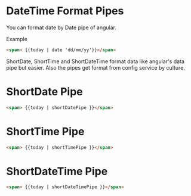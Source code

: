 # DateTime Format Pipes

You can format date by Date pipe of angular.

Example

```html
<span> {{today | date 'dd/mm/yy'}}</span>
```

ShortDate, ShortTime and ShortDateTime format data like angular's data pipe but easier. Also the pipes get format from config service by culture.

# ShortDate Pipe

```html
<span> {{today | shortDatePipe }}</span>
```

# ShortTime Pipe

```html
<span> {{today | shortTimePipe }}</span>
```

# ShortDateTime Pipe

```html
<span> {{today | shortDateTimePipe }}</span>
```
